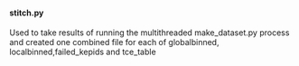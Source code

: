 #### stitch.py
Used to take results of running the multithreaded make_dataset.py process and created one combined file for each of globalbinned, localbinned,failed_kepids and tce_table
